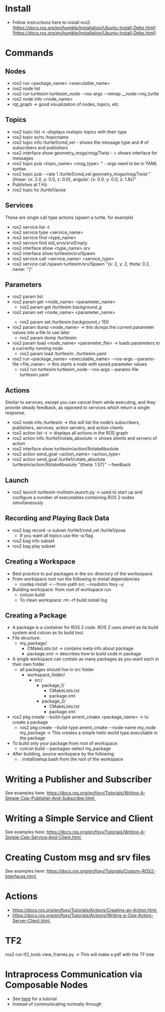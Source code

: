# Install
- Follow instructions here to install ros2: (https://docs.ros.org/en/humble/Installation/Ubuntu-Install-Debs.html)[https://docs.ros.org/en/humble/Installation/Ubuntu-Install-Debs.html]
# Commands 
## Nodes 
- ros2 run <package_name> <executable_name> 
- ros2 node list 
- ros2 run turtlesim turtlesim_node --ros-args --remap __node:=my_turtle 
- ros2 node info <node_name> 
- rqt_graph -> good visualization of nodes, topics, etc. 
## Topics 
- ros2 topic list –t –displays rostopic topics with their type 
- ros2 topic echo /topicname 
- ros2 topic info /turtle1/cmd_vel – shows the message type and # of subscribers and publishers 
- ros2 interface show geometry_msgs/msg/Twist - > shows interface for messages 
- ros2 topic pub <topic_name> <msg_type> '<args>' - args need to be in YAML syntax 
- ros2 topic pub --rate 1 /turtle1/cmd_vel geometry_msgs/msg/Twist "{linear: {x: 2.0, y: 0.0, z: 0.0}, angular: {x: 0.0, y: 0.0, z: 1.8}}" 
- Publishes at 1 Hz
- ros2 topic hz /turtle1/pose 
## Services
These are single call type actions (spawn a turtle, for example) 
- ros2 service list -t 
- ros2 service type <service_name> 
- ros2 service find <type_name> 
- ros2 service find std_srvs/srv/Empty 
- ros2 interface show <type_name>.srv 
- ros2 interface show turtlesim/srv/Spawn 
- ros2 service call <service_name> <service_type> <arguments> 
- ros2 service call /spawn turtlesim/srv/Spawn "{x: 2, y: 2, theta: 0.2, name: ''}" 
## Parameters 
- ros2 param list 
- ros2 param get <node_name> <parameter_name> 
	- ros2 param get /turtlesim background_g 
- ros2 param set <node_name> <parameter_name> <value> 
	- ros2 param set /turtlesim background_r 150 
- ros2 param dump <node_name> -> this dumps the current parameter values into a file to use later 
	- ros2 param dump /turtlesim 
- ros2 param load <node_name> <parameter_file> -> loads parameters to a currently running node 
	- ros2 param load /turtlesim ./turtlesim.yaml 
- ros2 run <package_name> <executable_name> --ros-args --params-file <file_name> -> this starts a node with saved parameter values 
	- ros2 run turtlesim turtlesim_node --ros-args --params-file turtlesim.yaml 

## Actions 
Similar to services, except you can cancel them while executing, and they provide steady feedback, as opposed to services which return a single response. 
- ros2 node info /turtlesim -> this will list the node’s subscribers, publishers, services, action servers, and action clients 
- ros2 action list –t -> displays all actions in the ROS graph 
- ros2 action info /turtle1/rotate_absolute -> shows slients and servers of action 
- ros2 interface show turtlesim/action/RotateAbsolute 
- ros2 action send_goal <action_name> <action_type> <values> 
- ros2 action send_goal /turtle1/rotate_absolute turtlesim/action/RotateAbsolute "{theta: 1.57}" --feedback 
## Launch 
- ros2 launch turtlesim multisim.launch.py -> used to start up and configure a number of executables containing ROS 2 nodes simultaneously 
## Recording and Playing Back Data 
- ros2 bag record –o subset /turtle1/cmd_vel /turtle1/pose 
	- If you want all topics use the –a flag 
- ros2 bag info subset 
- ros2 bag play subset 
## Creating a Workspace 
- Best practice to put packages in the src directory of the worksopace 
- From workspace root run the following to install dependencies 
	- rosdep install -i --from-path src --rosdistro foxy –y  
- Building workspace: from root of workspace run 
	- colcon build 
	- To clean workspace: rm -rf build install log 
## Creating a Package 
- A package is a container for ROS 2 code. ROS 2 uses ament as its build system and colcon as its build tool. 
- File structure: 
	- my_package/ 
		- CMakeLists.txt -> contains meta info about package 
		- package.xml -> describes how to build code in package 
- A single workspace can contain as many packages as you want each in their own folder 
	- all packages should live in src folder 
		- workspace_folder/ 
			- src/ 
				- package_1/ 
					- CMakeLists.txt 
					- package.xml 
				- package_2/ 
					- CMakeLists.txt 
					- package.xml
- ros2 pkg create --build-type ament_cmake <package_name> -> to create a package 
	- ros2 pkg create --build-type ament_cmake --node-name my_node my_package -> This creates a simple hello world type executable in the package 
- To build only your package from root of workspace: 
	- colcon build --packages-select my_package 
- After building, source workspace by the following: 
	- . install/setup.bash from the root of the workspace 
# Writing a Publisher and Subscriber 
See examples here: https://docs.ros.org/en/foxy/Tutorials/Writing-A-Simple-Cpp-Publisher-And-Subscriber.html 

# Writing a Simple Service and Client 
See examples here: https://docs.ros.org/en/foxy/Tutorials/Writing-A-Simple-Cpp-Service-And-Client.html 

# Creating Custom msg and srv files 
See examples here: https://docs.ros.org/en/foxy/Tutorials/Custom-ROS2-Interfaces.html 

# Actions 
- https://docs.ros.org/en/foxy/Tutorials/Actions/Creating-an-Action.html 
- https://docs.ros.org/en/foxy/Tutorials/Actions/Writing-a-Cpp-Action-Server-Client.html 
# TF2 
ros2 run tf2_tools view_frames.py -> This will make a pdf with the TF tree

# Intraprocess Communication via Composable Nodes
- See [here](https://docs.ros.org/en/humble/Tutorials/Intermediate/Writing-a-Composable-Node.html) for a tutorial
- Instead of communicating normally through 
